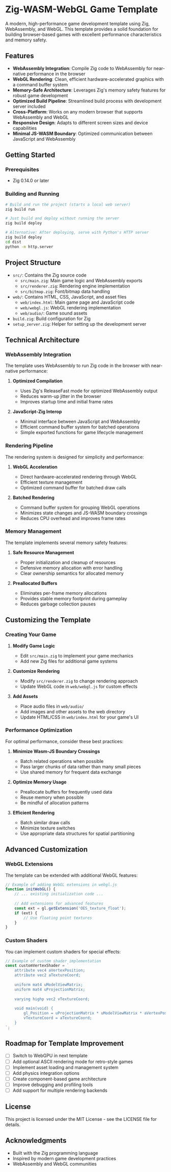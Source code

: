 # Zig-WASM-WebGL Game Template

A modern, high-performance game development template using Zig, WebAssembly, and WebGL. This template provides a solid foundation for building browser-based games with excellent performance characteristics and memory safety.

## Features

- **WebAssembly Integration**: Compile Zig code to WebAssembly for near-native performance in the browser
- **WebGL Rendering**: Clean, efficient hardware-accelerated graphics with a command buffer system
- **Memory-Safe Architecture**: Leverages Zig's memory safety features for robust game development
- **Optimized Build Pipeline**: Streamlined build process with development server included
- **Cross-Platform**: Works on any modern browser that supports WebAssembly and WebGL
- **Responsive Design**: Adapts to different screen sizes and device capabilities
- **Minimal JS-WASM Boundary**: Optimized communication between JavaScript and WebAssembly

## Getting Started

### Prerequisites

- Zig 0.14.0 or later

### Building and Running

```bash
# Build and run the project (starts a local web server)
zig build run

# Just build and deploy without running the server
zig build deploy

# Alternative: After deploying, serve with Python's HTTP server
zig build deploy
cd dist
python -m http.server
```

## Project Structure

- `src/`: Contains the Zig source code
  - `src/main.zig`: Main game logic and WebAssembly exports
  - `src/renderer.zig`: Rendering engine implementation
  - `src/bitmap.zig`: Font/bitmap data handling
- `web/`: Contains HTML, CSS, JavaScript, and asset files
  - `web/index.html`: Main game page and JavaScript code
  - `web/webgl.js`: WebGL rendering implementation
  - `web/audio/`: Game sound assets
- `build.zig`: Build configuration for Zig
- `setup_zerver.zig`: Helper for setting up the development server

## Technical Architecture

### WebAssembly Integration

The template uses WebAssembly to run Zig code in the browser with near-native performance:

1. **Optimized Compilation**
   - Uses Zig's ReleaseFast mode for optimized WebAssembly output
   - Reduces warm-up jitter in the browser
   - Improves startup time and initial frame rates

2. **JavaScript-Zig Interop**
   - Minimal interface between JavaScript and WebAssembly
   - Efficient command buffer system for batched operations
   - Simple exported functions for game lifecycle management

### Rendering Pipeline

The rendering system is designed for simplicity and performance:

1. **WebGL Acceleration**
   - Direct hardware-accelerated rendering through WebGL
   - Efficient texture management
   - Optimized command buffer for batched draw calls

2. **Batched Rendering**
   - Command buffer system for grouping WebGL operations
   - Minimizes state changes and JS-WASM boundary crossings
   - Reduces CPU overhead and improves frame rates

### Memory Management

The template implements several memory safety features:

1. **Safe Resource Management**
   - Proper initialization and cleanup of resources
   - Defensive memory allocation with error handling
   - Clear ownership semantics for allocated memory

2. **Preallocated Buffers**
   - Eliminates per-frame memory allocations
   - Provides stable memory footprint during gameplay
   - Reduces garbage collection pauses

## Customizing the Template

### Creating Your Game

1. **Modify Game Logic**
   - Edit `src/main.zig` to implement your game mechanics
   - Add new Zig files for additional game systems

2. **Customize Rendering**
   - Modify `src/renderer.zig` to change rendering approach
   - Update WebGL code in `web/webgl.js` for custom effects

3. **Add Assets**
   - Place audio files in `web/audio/`
   - Add images and other assets to the web directory
   - Update HTML/CSS in `web/index.html` for your game's UI

### Performance Optimization

For optimal performance, consider these best practices:

1. **Minimize Wasm-JS Boundary Crossings**
   - Batch related operations when possible
   - Pass larger chunks of data rather than many small pieces
   - Use shared memory for frequent data exchange

2. **Optimize Memory Usage**
   - Preallocate buffers for frequently used data
   - Reuse memory when possible
   - Be mindful of allocation patterns

3. **Efficient Rendering**
   - Batch similar draw calls
   - Minimize texture switches
   - Use appropriate data structures for spatial partitioning

## Advanced Customization

### WebGL Extensions

The template can be extended with additional WebGL features:

```javascript
// Example of adding WebGL extensions in webgl.js
function initWebGL() {
    // ... existing initialization code ...
    
    // Add extensions for advanced features
    const ext = gl.getExtension('OES_texture_float');
    if (ext) {
        // Use floating point textures
    }
}
```

### Custom Shaders

You can implement custom shaders for special effects:

```javascript
// Example of custom shader implementation
const customVertexShader = `
    attribute vec4 aVertexPosition;
    attribute vec2 aTextureCoord;
    
    uniform mat4 uModelViewMatrix;
    uniform mat4 uProjectionMatrix;
    
    varying highp vec2 vTextureCoord;
    
    void main(void) {
        gl_Position = uProjectionMatrix * uModelViewMatrix * aVertexPosition;
        vTextureCoord = aTextureCoord;
    }
`;
```

## Roadmap for Template Improvement

- [ ] Switch to WebGPU in next template
- [ ] Add optional ASCII rendering mode for retro-style games
- [ ] Implement asset loading and management system
- [ ] Add physics integration options
- [ ] Create component-based game architecture
- [ ] Improve debugging and profiling tools
- [ ] Add support for multiple rendering backends

## License

This project is licensed under the MIT License - see the LICENSE file for details.

## Acknowledgments

- Built with the Zig programming language
- Inspired by modern game development practices
- WebAssembly and WebGL communities